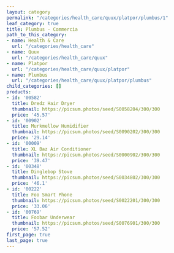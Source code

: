 ```yaml
---
layout: category
permalink: "/categories/health_care/quux/platpor/plumbus/1"
leaf_category: true
title: Plumbus - Commercia
path_to_this_category:
- name: Health & Care
  url: "/categories/health_care"
- name: Quux
  url: "/categories/health_care/quux"
- name: Platpor
  url: "/categories/health_care/quux/platpor"
- name: Plumbus
  url: "/categories/health_care/quux/platpor/plumbus"
child_categories: []
products:
- id: '00582'
  title: Dredz Hair Dryer
  thumbnail: https://picsum.photos/seed/S0058204/300/300
  price: '45.57'
- id: '00902'
  title: Murkmellow Humidifier
  thumbnail: https://picsum.photos/seed/S0090202/300/300
  price: '29.14'
- id: '00009'
  title: XL Baz Air Conditioner
  thumbnail: https://picsum.photos/seed/S0000902/300/300
  price: '39.47'
- id: '00348'
  title: Dinglebop Stove
  thumbnail: https://picsum.photos/seed/S0034802/300/300
  price: '46.1'
- id: '00222'
  title: Foo Smart Phone
  thumbnail: https://picsum.photos/seed/S0022201/300/300
  price: '33.06'
- id: '00769'
  title: Foobar Underwear
  thumbnail: https://picsum.photos/seed/S0076901/300/300
  price: '57.52'
first_page: true
last_page: true
---
```

